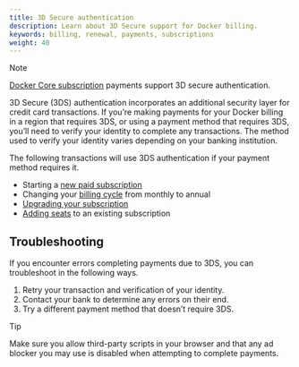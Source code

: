 ```yaml
---
title: 3D Secure authentication
description: Learn about 3D Secure support for Docker billing.
keywords: billing, renewal, payments, subscriptions
weight: 40
---
```


> [!NOTE]
>
> [Docker Core subscription](/billing/core-billing/get-started-core/) payments support 3D secure authentication.

3D Secure (3DS) authentication incorporates an additional security layer for credit card transactions. If you’re making payments for your Docker billing in a region that requires 3DS, or using a payment method that requires 3DS, you’ll need to verify your identity to complete any transactions. The method used to verify your identity varies depending on your banking institution.

The following transactions will use 3DS authentication if your payment method requires it.

- Starting a [new paid subscription](/billing/core-billing/get-started-core/)
- Changing your [billing cycle](/billing/core-billing/cycle/) from monthly to annual
- [Upgrading your subscription](/subscription/core-subscription/upgrade/)
- [Adding seats](/subscription/core-subscription/add-seats/) to an existing subscription

## Troubleshooting

If you encounter errors completing payments due to 3DS, you can troubleshoot in the following ways.

1. Retry your transaction and verification of your identity.
2. Contact your bank to determine any errors on their end.
3. Try a different payment method that doesn’t require 3DS.

> [!TIP]
>
> Make sure you allow third-party scripts in your browser and that any ad blocker you may use is disabled when attempting to complete payments.
